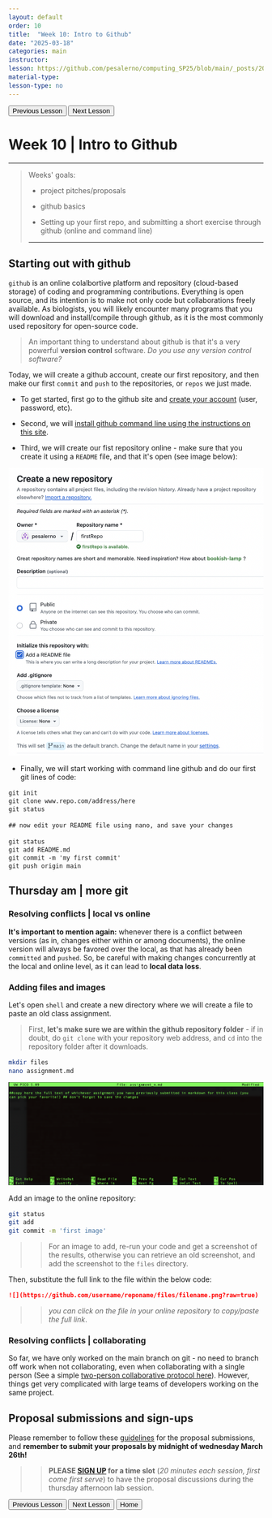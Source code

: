 ```yaml
---
layout: default
order: 10
title:  "Week 10: Intro to Github"
date: "2025-03-18"
categories: main
instructor: 
lesson: https://github.com/pesalerno/computing_SP25/blob/main/_posts/2025-02-25-7_Week_7.md
material-type: 
lesson-type: no
---
```


<a href="https://pesalerno.github.io/computing_SP25/main/2025/03/11/9_Week_9.html"><button>Previous Lesson</button></a>    <a href="https://pesalerno.github.io/computing_SP25/main/2025/03/11/11_Week_11.html"><button>Next Lesson</button></a> 

# Week 10 | Intro to Github

------------

>Weeks' goals: 
>
>- project pitches/proposals
>
>- github basics
>
>- Setting up your first repo, and submitting a short exercise through github (online and command line)
>
>-------------------------------

## Starting out with github

`github` is an online colalbortive platform and repository (cloud-based storage) of coding and programming contributions. Everything is open source, and its intention is to make not only code but collaborations freely available. As biologists, you will likely encounter many programs that you will download and install/compile through github, as it is the most commonly used repository for open-source code. 

> An important thing to understand about github is that it's a very powerful **version control** software. *Do you use any version control software?* 

Today, we will create a github account, create our first repository, and then make our first `commit` and `push` to the repositories, or `repos` we just made. 

- To get started, first go to the github site and [create your account](https://github.com/signup) (user, password, etc). 

- Second, we will [install github command line using the instructions on this site](https://gist.github.com/derhuerst/1b15ff4652a867391f03).



- Third, we will create our fist repository online - make sure that you create it using a `README` file, and that it's open (see image below): 

![](https://github.com/pesalerno/computing_SP25/blob/main/_files/new-repo.png?raw=true)

- Finally, we will start working with command line github and do our first git lines of code: 

```git
git init
git clone www.repo.com/address/here
git status

## now edit your README file using nano, and save your changes

git status
git add README.md
git commit -m 'my first commit'
git push origin main
``` 

## Thursday am | more git 	

### Resolving conflicts | local vs online

**It's important to mention again:** whenever there is a conflict between versions (as in, changes either within or among documents), the online version will always be favored over the local, as that has already been `committed` and `pushed`. So, be careful with making changes concurrently at the local and online level, as it can lead to **local data loss**. 


### Adding files and images 

Let's open `shell` and create a new directory where we will create a file to paste an old class assignment. 

>First, **let's make sure we are within the github repository folder** - if in doubt, do `git clone` with your repository web address, and `cd` into the repository folder after it downloads. 

```bash
mkdir files
nano assignment.md
```

![](https://github.com/pesalerno/computing_SP25/blob/main/_files/first-file.png?raw=true)


Add an image to the online repository: 

```bash
git status
git add
git commit -m 'first image'
```

>> For an image to add, re-run your code and get a screenshot of the results, otherwise you can retrieve an old screenshot, and add the screenshot to the `files` directory. 

Then, substitute the full link to the file within the below code: 

```markdown
![](https://github.com/username/reponame/files/filename.png?raw=true)
```

>> *you can click on the file in your online repository to copy/paste the full link*. 

### Resolving conflicts | collaborating


So far, we have only worked on the main branch on git - no need to branch off work when not collaborating, even when collaborating with a single person (See a simple [two-person collaborative protocol here](https://github.com/pesalerno/computing_SP25/blob/main/_files/git-collaborating-protocol.md)). However, things get very complicated with large teams of developers working on the same project. 

## Proposal submissions and sign-ups 

Please remember to follow these [guidelines](https://github.com/pesalerno/computing_SP25/blob/main/_files/Project-proposal-guidelines.md) for the proposal submissions, and **remember to submit your proposals by midnight of wednesday March 26th!** 

>> **PLEASE [SIGN UP](https://docs.google.com/spreadsheets/d/1WapIkuJmIZ0K86BTWX4E3sWrf8tdssYZj35ejVOeG5E/edit?usp=drive_link) for a time slot** (*20 minutes each session, first come first serve*) to have the proposal discussions during the thursday afternoon lab session. 


<a href="https://pesalerno.github.io/computing_SP25/main/2025/03/11/9_Week_9.html"><button>Previous Lesson</button></a>    <a href="https://pesalerno.github.io/computing_SP25/main/2025/03/11/11_Week_11.html"><button>Next Lesson</button></a> 
<a href="https://pesalerno.github.io/computing_SP25/"><button>Home</button></a>  